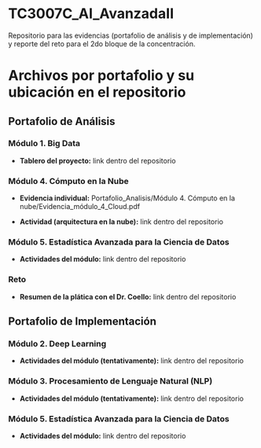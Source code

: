 # TC3007C_AI_AvanzadaII

Repositorio para las evidencias (portafolio de análisis y de implementación) y reporte del reto para el 2do bloque de la concentración.

# Archivos por portafolio y su ubicación en el repositorio

## Portafolio de Análisis

### Módulo 1. Big Data

* **Tablero del proyecto:** link dentro del repositorio

### Módulo 4. Cómputo en la Nube

* **Evidencia individual:** Portafolio_Analisis/Módulo 4. Cómputo en la nube/Evidencia_módulo_4_Cloud.pdf
  
* **Actividad (arquitectura en la nube):** link dentro del repositorio

### Módulo 5. Estadística Avanzada para la Ciencia de Datos

* **Actividades del módulo:** link dentro del repositorio

### Reto

* **Resumen de la plática con el Dr. Coello:** link dentro del repositorio

## Portafolio de Implementación

### Módulo 2. Deep Learning

* **Actividades del módulo (tentativamente):** link dentro del repositorio

### Módulo 3. Procesamiento de Lenguaje Natural (NLP)

* **Actividades del módulo (tentativamente):** link dentro del repositorio

### Módulo 5. Estadística Avanzada para la Ciencia de Datos

* **Actividades del módulo:** link dentro del repositorio
